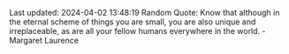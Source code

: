 Last updated: 2024-04-02 13:48:19
Random Quote: Know that although in the eternal scheme of things you are small, you are also unique and irreplaceable, as are all your fellow humans everywhere in the world. - Margaret Laurence